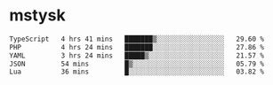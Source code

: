 # mstysk

<!--START_SECTION:waka-->

```txt
TypeScript   4 hrs 41 mins   ███████▒░░░░░░░░░░░░░░░░░   29.60 %
PHP          4 hrs 24 mins   ███████░░░░░░░░░░░░░░░░░░   27.86 %
YAML         3 hrs 24 mins   █████▒░░░░░░░░░░░░░░░░░░░   21.57 %
JSON         54 mins         █▒░░░░░░░░░░░░░░░░░░░░░░░   05.79 %
Lua          36 mins         █░░░░░░░░░░░░░░░░░░░░░░░░   03.82 %
```

<!--END_SECTION:waka-->
